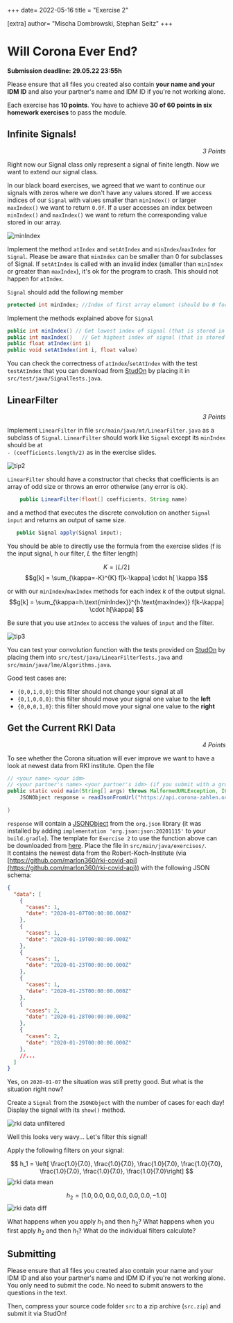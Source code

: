 +++
date= 2022-05-16
title = "Exercise 2"

[extra]
author= "Mischa Dombrowski, Stephan Seitz"
+++

# Will Corona Ever End?

**Submission deadline: 29.05.22 23:55h**

Please ensure that all files you created also contain **your name and your IDM ID**
and also your partner's name and IDM ID if you're not working alone.

Each exercise has **10 points**. You have to achieve **30 of 60 points in six homework exercises** to pass the module.

## Infinite Signals!

<P align="right"><i>3 Points</i>

Right now our Signal class only represent a signal of finite length.
Now we want to extend our signal class.

In our black board exercises, we agreed that we want to continue our signals with zeros where we don't have any values stored.
If we access indices of our `Signal` with values smaller than `minIndex()` or larger `maxIndex()` we want to return `0.0f`.
If a user accesses an index between `minIndex()` and `maxIndex()` we want to return the corresponding value stored in our array.

![minIndex](../signal-min-max.png)

Implement the method `atIndex` and `setAtIndex` and `minIndex`/`maxIndex` for `Signal`.
Please be aware that `minIndex` can be smaller than 0 for subclasses of Signal.
If `setAtIndex` is called with an invalid index (smaller than `minIndex` or greater than `maxIndex`), it's ok for the program to crash.
This should not happen for `atIndex`.

`Signal` should add the following member

```java
protected int minIndex; //Index of first array element (should be 0 for signals)
```

Implement the methods explained above for `Signal`	

```java
public int minIndex() // Get lowest index of signal (that is stored in buffer)
public int maxIndex()	// Get highest index of signal (that is stored in buffer)	
public float atIndex(int i)
public void setAtIndex(int i, float value)
```

You can check the correctness of `atIndex`/`setAtIndex` with the test `testAtIndex` that you can download from [StudOn](https://www.studon.fau.de/fold4531348.html) by placing it in `src/test/java/SignalTests.java`.

## LinearFilter

<P align="right"><i>3 Points</i>

 Implement `LinearFilter` in file `src/main/java/mt/LinearFilter.java` as a subclass of `Signal`.
 `LinearFilter` should work like `Signal` except its `minIndex` should be at <br> 
 `- (coefficients.length/2)` as in the exercise slides.

 ![tip2](../tip2.png)

`LinearFilter` should have a constructor that checks that coefficients is an array of odd size or throws an error otherwise (any error is ok).
```java
    public LinearFilter(float[] coefficients, String name)
```
and a method that executes the discrete convolution on another `Signal input` and returns an output of same size.
 ```java
    public Signal apply(Signal input);
 ```

 You should be able to directly use the formula from the exercise slides (f is the input signal, h our filter, $L$ the filter length)

 $$K = \lfloor L/2 \rfloor$$
 $$g[k] = \sum_{\kappa=-K}^{K} f[k-\kappa] \cdot h[ \kappa ]$$

 or with our `minIndex`/`maxIndex` methods for each index $k$ of the output signal.
 $$g[k] = \sum_{\kappa=h.\text{minIndex}}^{h.\text{maxIndex}} f[k-\kappa] \cdot h[\kappa] $$

Be sure that you use `atIndex` to access the values of `input` and the filter.

 ![tip3](../tip3.png)

You can test your convolution function with the tests provided on  [StudOn](https://www.studon.fau.de/fold4531348.html) by placing them into `src/test/java/LinearFilterTests.java` and `src/main/java/lme/Algorithms.java`. 

Good test cases are:

- `{0,0,1,0,0}`: this filter should not change your signal at all
- `{0,1,0,0,0}`: this filter should move your signal one value to the **left**
- `{0,0,0,1,0}`: this filter should move your signal one value to the **right**


## Get the Current RKI Data

<P align="right"><i>4 Points</i>

To see whether the Corona situation will ever improve we want to have a look at newest data from RKI institute.
Open the file 

```java
// <your name> <your idm>
// <your partner's name> <your partner's idm> (if you submit with a group partner)
public static void main(String[] args) throws MalformedURLException, IOException {
    JSONObject response = readJsonFromUrl("https://api.corona-zahlen.org/germany/history/cases");

}
```

`response` will contain a [JSONObject](https://stleary.github.io/JSON-java/org/json/JSONObject.html) from the `org.json` library
(it was installed by adding `implementation 'org.json:json:20201115'` to your `build.gradle`). The template for `Exercise 2` to use the function above can be downloaded from [here](https://www.studon.fau.de/fold4531348.html). Place the file in `src/main/java/exercises/`. <br>
It contains the newest data from the Robert-Koch-Institute (via [https://github.com/marlon360/rki-covid-api](https://github.com/marlon360/rki-covid-api)) with the following JSON schema:

```json
{
  "data": [
    {
      "cases": 1,
      "date": "2020-01-07T00:00:00.000Z"
    },
    {
      "cases": 1,
      "date": "2020-01-19T00:00:00.000Z"
    },
    {
      "cases": 1,
      "date": "2020-01-23T00:00:00.000Z"
    },
    {
      "cases": 1,
      "date": "2020-01-25T00:00:00.000Z"
    },
    {
      "cases": 2,
      "date": "2020-01-28T00:00:00.000Z"
    },
    {
      "cases": 2,
      "date": "2020-01-29T00:00:00.000Z"
    },
    //...
  ]
}
```

Yes, on `2020-01-07` the situation was still pretty good. But what is the situation right now?

Create a `Signal` from the `JSONObject` with the number of cases for each day! Display the signal with
its `show()` method.

![rki data unfiltered](../rki_data_raw.png)

Well this looks very wavy... Let's filter this signal!

Apply the following filters on your signal:

$$ h_1 = \left[ \frac{1.0}{7.0}, \frac{1.0}{7.0}, \frac{1.0}{7.0}, \frac{1.0}{7.0}, \frac{1.0}{7.0}, \frac{1.0}{7.0}, \frac{1.0}{7.0}\right] $$
![rki data mean](../rki_data_mean.png)

$$ h_2 = \left[ 1.0, 0.0, 0.0, 0.0, 0.0, 0.0, -1.0 \right]$$
![rki data diff](../rki_data_diff.png)

What happens when you apply $h_1$ and then $h_2$? What happens when you first apply $h_2$ and then $h_1$? 
What do the individual filters calculate?

## Submitting

Please ensure that all files you created also contain your name and your IDM ID and also your partner's name and IDM ID if you're not working alone.
You only need to submit the code. No need to submit answers to the questions in the text.

Then, compress your source code folder `src` to a zip archive (`src.zip`) and submit it via StudOn!
